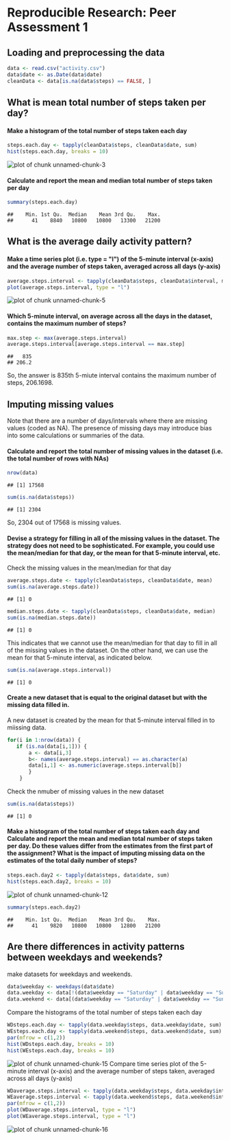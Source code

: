 # Reproducible Research: Peer Assessment 1

## Loading and preprocessing the data

```r
data <- read.csv("activity.csv")
data$date <- as.Date(data$date)
cleanData <- data[is.na(data$steps) == FALSE, ]
```
## What is mean total number of steps taken per day?
#### Make a histogram of the total number of steps taken each day

```r
steps.each.day <- tapply(cleanData$steps, cleanData$date, sum)
hist(steps.each.day, breaks = 10)
```

![plot of chunk unnamed-chunk-3](figure/unnamed-chunk-3.png) 

#### Calculate and report the mean and median total number of steps taken per day

```r
summary(steps.each.day)
```

```
##    Min. 1st Qu.  Median    Mean 3rd Qu.    Max. 
##      41    8840   10800   10800   13300   21200
```
## What is the average daily activity pattern?
#### Make a time series plot (i.e. type = "l") of the 5-minute interval (x-axis) and the average number of steps taken, averaged across all days (y-axis)

```r
average.steps.interval <- tapply(cleanData$steps, cleanData$interval, mean)
plot(average.steps.interval, type = "l")
```

![plot of chunk unnamed-chunk-5](figure/unnamed-chunk-5.png) 

#### Which 5-minute interval, on average across all the days in the dataset, contains the maximum number of steps?

```r
max.step <- max(average.steps.interval)
average.steps.interval[average.steps.interval == max.step]
```

```
##   835 
## 206.2
```
So, the answer is 835th 5-miute interval contains the maximum number of steps, 206.1698.

## Imputing missing values
Note that there are a number of days/intervals where there are missing values (coded as NA). The presence of missing days may introduce bias into some calculations or summaries of the data.

#### Calculate and report the total number of missing values in the dataset (i.e. the total number of rows with NAs)

```r
nrow(data)
```

```
## [1] 17568
```

```r
sum(is.na(data$steps))
```

```
## [1] 2304
```
So, 2304 out of  17568 is missing values.

#### Devise a strategy for filling in all of the missing values in the dataset. The strategy does not need to be sophisticated. For example, you could use the mean/median for that day, or the mean for that 5-minute interval, etc.

Check the missing values in  the mean/median for that day

```r
average.steps.date <- tapply(cleanData$steps, cleanData$date, mean)
sum(is.na(average.steps.date))
```

```
## [1] 0
```

```r
median.steps.date <- tapply(cleanData$steps, cleanData$date, median)
sum(is.na(median.steps.date))
```

```
## [1] 0
```
This indicates that we cannot use the mean/median for that day to fill in all of the missing values in the dataset. On the other hand, we can use the mean for that 5-minute interval, as indicated below.

```r
sum(is.na(average.steps.interval))
```

```
## [1] 0
```

#### Create a new dataset that is equal to the original dataset but with the missing data filled in.

A new dataset is created by the mean for that 5-minute interval filled in to miissing data.

```r
for(i in 1:nrow(data)) {
   if (is.na(data[i,1])) {
       a <- data[i,3]
       b<- names(average.steps.interval) == as.character(a) 
       data[i,1] <- as.numeric(average.steps.interval[b])
       }
    }
```

Check the nmuber of missing values in the new dataset

```r
sum(is.na(data$steps))
```

```
## [1] 0
```

#### Make a histogram of the total number of steps taken each day and Calculate and report the mean and median total number of steps taken per day. Do these values differ from the estimates from the first part of the assignment? What is the impact of imputing missing data on the estimates of the total daily number of steps?

```r
steps.each.day2 <- tapply(data$steps, data$date, sum)
hist(steps.each.day2, breaks = 10)
```

![plot of chunk unnamed-chunk-12](figure/unnamed-chunk-12.png) 

```r
summary(steps.each.day2)
```

```
##    Min. 1st Qu.  Median    Mean 3rd Qu.    Max. 
##      41    9820   10800   10800   12800   21200
```
## Are there differences in activity patterns between weekdays and weekends?
make datasets for weekdays and weekends.

```r
data$weekday <- weekdays(data$date)
data.weekday <- data[!(data$weekday == "Saturday" | data$weekday == "Sunday"), ]
data.weekend <- data[(data$weekday == "Saturday" | data$weekday == "Sunday"), ]
```
Compare the histograms of the total number of steps taken each day

```r
WDsteps.each.day <- tapply(data.weekday$steps, data.weekday$date, sum)
WEsteps.each.day <- tapply(data.weekend$steps, data.weekend$date, sum)
par(mfrow = c(1,2))
hist(WDsteps.each.day, breaks = 10)
hist(WEsteps.each.day, breaks = 10)
```

![plot of chunk unnamed-chunk-15](figure/unnamed-chunk-15.png) 
Compare time series plot of the 5-minute interval (x-axis) and the average number of steps taken, averaged across all days (y-axis)

```r
WDaverage.steps.interval <- tapply(data.weekday$steps, data.weekday$interval, mean)
WEaverage.steps.interval <- tapply(data.weekend$steps, data.weekend$interval, mean)
par(mfrow = c(1,2))
plot(WDaverage.steps.interval, type = "l")
plot(WEaverage.steps.interval, type = "l")
```

![plot of chunk unnamed-chunk-16](figure/unnamed-chunk-16.png) 
